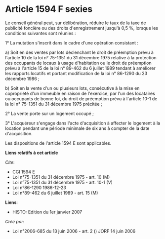 # Article 1594 F sexies

Le conseil général peut, sur délibération, réduire le taux de la taxe de publicité foncière ou des droits d'enregistrement
jusqu'à 0,5 %, lorsque les conditions suivantes sont réunies :

1° La mutation s'inscrit dans le cadre d'une opération consistant :

a) Soit en des ventes par lots déclenchant le droit de préemption prévu à l'article 10 de la loi n° 75-1351 du 31 décembre
1975 relative à la protection des occupants de locaux à usage d'habitation ou le droit de préemption prévu à l'article 15 de
la loi n° 89-462 du 6 juillet 1989 tendant à améliorer les rapports locatifs et portant modification de la loi n° 86-1290 du
23 décembre 1986 ;

b) Soit en la vente d'un ou plusieurs lots, consécutive à la mise en copropriété d'un immeuble en raison de l'exercice, par
l'un des locataires ou occupants de bonne foi, du droit de préemption prévu à l'article 10-1 de la loi n° 75-1351 du 31
décembre 1975 précitée ;

2° La vente porte sur un logement occupé ;

3° L'acquéreur s'engage dans l'acte d'acquisition à affecter le logement à la location pendant une période minimale de six
ans à compter de la date d'acquisition.

Les dispositions de l'article 1594 E sont applicables.

**Liens relatifs à cet article**

_Cite_:

  - CGI 1594 E
  - Loi n°75-1351 du 31 décembre 1975 - art. 10 (M)
  - Loi n°75-1351 du 31 décembre 1975 - art. 10-1 (V)
  - Loi n°86-1290 1986-12-23
  - Loi n°89-462 du 6 juillet 1989 - art. 15 (M)

**Liens**:

  - HISTO: Edition du 1er janvier 2007

_Créé par_:

  - Loi n°2006-685 du 13 juin 2006 - art. 2 () JORF 14 juin 2006

